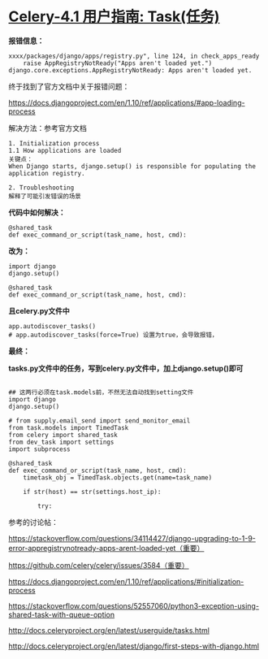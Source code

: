 # [Celery-4.1 用户指南: Task(任务)](https://www.cnblogs.com/zh605929205/p/9861058.html)

**报错信息：**

```
xxxx/packages/django/apps/registry.py", line 124, in check_apps_ready
    raise AppRegistryNotReady("Apps aren't loaded yet.")
django.core.exceptions.AppRegistryNotReady: Apps aren't loaded yet.
```

终于找到了官方文档中关于报错问题：

https://docs.djangoproject.com/en/1.10/ref/applications/#app-loading-process

解决方法：参考官方文档

```
1. Initialization process
1.1 How applications are loaded
关键点：
When Django starts, django.setup() is responsible for populating the application registry.

2. Troubleshooting
解释了可能引发错误的场景
```

**代码中如何解决：**

```
@shared_task
def exec_command_or_script(task_name, host, cmd):
```

**改为：**

```
import django
django.setup()

@shared_task
def exec_command_or_script(task_name, host, cmd):
```

**且celery.py文件中**

```
app.autodiscover_tasks()
# app.autodiscover_tasks(force=True) 设置为true，会导致报错，

```

**最终：**

**tasks.py文件中的任务，写到celery.py文件中，加上django.setup()即可**

```

## 这两行必须在task.models前，不然无法自动找到setting文件
import django
django.setup()

# from supply.email_send import send_monitor_email
from task.models import TimedTask
from celery import shared_task
from dev_task import settings
import subprocess

@shared_task
def exec_command_or_script(task_name, host, cmd):
    timetask_obj = TimedTask.objects.get(name=task_name)

    if str(host) == str(settings.host_ip):

        try:
```



参考的讨论帖：

https://stackoverflow.com/questions/34114427/django-upgrading-to-1-9-error-appregistrynotready-apps-arent-loaded-yet（重要）

https://github.com/celery/celery/issues/3584（重要）

https://docs.djangoproject.com/en/1.10/ref/applications/#initialization-process

https://stackoverflow.com/questions/52557060/python3-exception-using-shared-task-with-queue-option

http://docs.celeryproject.org/en/latest/userguide/tasks.html

http://docs.celeryproject.org/en/latest/django/first-steps-with-django.html